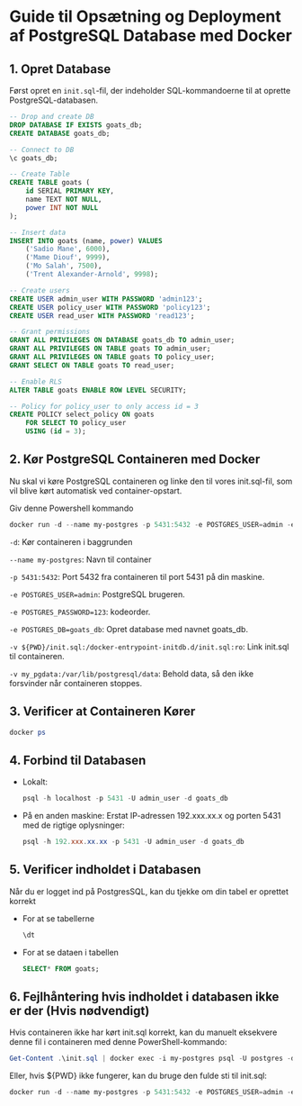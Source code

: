 # Guide til Opsætning og Deployment af PostgreSQL Database med Docker

## 1. Opret Database

Først opret en `init.sql`-fil, der indeholder SQL-kommandoerne til at oprette PostgreSQL-databasen.

```sql
-- Drop and create DB
DROP DATABASE IF EXISTS goats_db;
CREATE DATABASE goats_db;

-- Connect to DB
\c goats_db;

-- Create Table
CREATE TABLE goats (
    id SERIAL PRIMARY KEY,
    name TEXT NOT NULL,
    power INT NOT NULL
);

-- Insert data
INSERT INTO goats (name, power) VALUES 
    ('Sadio Mane', 6000),
    ('Mame Diouf', 9999),
    ('Mo Salah', 7500),
    ('Trent Alexander-Arnold', 9998);

-- Create users
CREATE USER admin_user WITH PASSWORD 'admin123';
CREATE USER policy_user WITH PASSWORD 'policy123';
CREATE USER read_user WITH PASSWORD 'read123';

-- Grant permissions
GRANT ALL PRIVILEGES ON DATABASE goats_db TO admin_user;
GRANT ALL PRIVILEGES ON TABLE goats TO admin_user;
GRANT ALL PRIVILEGES ON TABLE goats TO policy_user;
GRANT SELECT ON TABLE goats TO read_user;

-- Enable RLS
ALTER TABLE goats ENABLE ROW LEVEL SECURITY;

-- Policy for policy_user to only access id = 3
CREATE POLICY select_policy ON goats
    FOR SELECT TO policy_user
    USING (id = 3);
```

## 2. Kør PostgreSQL Containeren med Docker

Nu skal vi køre PostgreSQL containeren og linke den til vores init.sql-fil, som vil blive kørt automatisk ved container-opstart.

Giv denne Powershell kommando
```powershell
docker run -d --name my-postgres -p 5431:5432 -e POSTGRES_USER=admin -e POSTGRES_PASSWORD=123 -e POSTGRES_DB=goats_db -v ${PWD}/init.sql:/docker-entrypoint-initdb.d/init.sql:ro -v my_pgdata:/var/lib/postgresql/data postgres:latest
```

`-d`: Kør containeren i baggrunden

`--name my-postgres`: Navn til container

`-p 5431:5432`: Port 5432 fra containeren til port 5431 på din maskine.

`-e POSTGRES_USER=admin`: PostgreSQL brugeren.

`-e POSTGRES_PASSWORD=123`: kodeorder.

`-e POSTGRES_DB=goats_db`: Opret database med navnet goats_db.

`-v ${PWD}/init.sql:/docker-entrypoint-initdb.d/init.sql:ro`: Link init.sql til containeren.

`-v my_pgdata:/var/lib/postgresql/data`: Behold data, så den ikke forsvinder når containeren stoppes.

## 3. Verificer at Containeren Kører
```powershell
docker ps
```

## 4. Forbind til Databasen

- Lokalt:
    ```powershell
    psql -h localhost -p 5431 -U admin_user -d goats_db
    ```
    
- På en anden maskine: Erstat IP-adressen 192.xxx.xx.x og porten 5431 med de rigtige oplysninger:
    ```powershell
    psql -h 192.xxx.xx.xx -p 5431 -U admin_user -d goats_db
    ```

## 5. Verificer indholdet i Databasen
Når du er logget ind på PostgresSQL, kan du tjekke om din tabel er oprettet korrekt

- For at se tabellerne
    ```sql
    \dt
    ```

- For at se dataen i tabellen
    ```sql
    SELECT* FROM goats;
    ```

## 6. Fejlhåntering hvis indholdet i databasen ikke er der (Hvis nødvendigt)
Hvis containeren ikke har kørt init.sql korrekt, kan du manuelt eksekvere denne fil i containeren med denne PowerShell-kommando:

```powershell
Get-Content .\init.sql | docker exec -i my-postgres psql -U postgres -d goats_db
```

Eller, hvis ${PWD} ikke fungerer, kan du bruge den fulde sti til init.sql:
```powershell
docker run -d --name my-postgres -p 5431:5432 -e POSTGRES_USER=admin -e POSTGRES_PASSWORD=123 -e POSTGRES_DB=goats_db -v C:\Users\nicla\init.sql:/docker-entrypoint-initdb.d/init.sql:ro -v my_pgdata:/var/lib/postgresql/data postgres:latest
```
